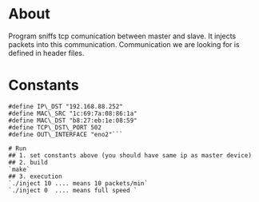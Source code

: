 # About 
Program sniffs tcp comunication between master and slave. It injects packets
into this communication. Communication we are looking for is defined in header files. 

# Constants
```#define IP\_SRC "192.168.88.250"
#define IP\_DST "192.168.88.252"
#define MAC\_SRC "1c:69:7a:08:86:1a"
#define MAC\_DST "b8:27:eb:1e:08:59"
#define TCP\_DST\_PORT 502
#define OUT\_INTERFACE "eno2"```

# Run 
## 1. set constants above (you should have same ip as master device)
## 2. build
`make`
## 3. execution 
`./inject 10 .... means 10 packets/min` 
`./inject 0  .... means full speed `

